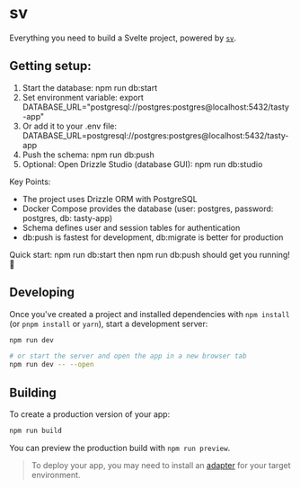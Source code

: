 # sv

Everything you need to build a Svelte project, powered by [`sv`](https://github.com/sveltejs/cli).

## Getting setup:

1. Start the database:
   npm run db:start
2. Set environment variable:
   export DATABASE_URL="postgresql://postgres:postgres@localhost:5432/tasty-app"
3. Or add it to your .env file:
   DATABASE_URL=postgresql://postgres:postgres@localhost:5432/tasty-app
4. Push the schema:
   npm run db:push
5. Optional: Open Drizzle Studio (database GUI):
   npm run db:studio

Key Points:

- The project uses Drizzle ORM with PostgreSQL
- Docker Compose provides the database (user: postgres, password: postgres, db: tasty-app)
- Schema defines user and session tables for authentication
- db:push is fastest for development, db:migrate is better for production

Quick start: npm run db:start then npm run db:push should get you running! 🚀

## Developing

Once you've created a project and installed dependencies with `npm install` (or `pnpm install` or `yarn`), start a development server:

```bash
npm run dev

# or start the server and open the app in a new browser tab
npm run dev -- --open
```

## Building

To create a production version of your app:

```bash
npm run build
```

You can preview the production build with `npm run preview`.

> To deploy your app, you may need to install an [adapter](https://svelte.dev/docs/kit/adapters) for your target environment.

